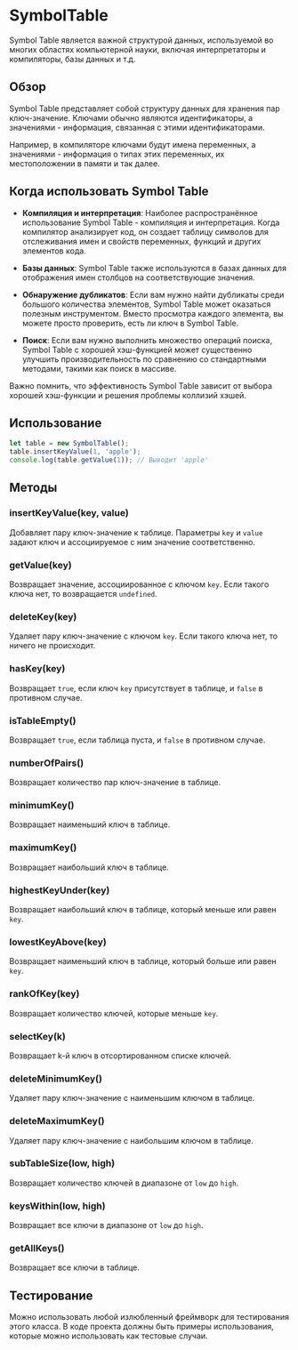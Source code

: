 # SymbolTable

Symbol Table является важной структурой данных, используемой во многих областях компьютерной науки, включая интерпретаторы и компиляторы, базы данных и т.д.

## Обзор

Symbol Table представляет собой структуру данных для хранения пар ключ-значение. Ключами обычно являются идентификаторы, а значениями - информация, связанная с этими идентификаторами.

Например, в компиляторе ключами будут имена переменных, а значениями - информация о типах этих переменных, их местоположении в памяти и так далее.

## Когда использовать Symbol Table

- **Компиляция и интерпретация**: Наиболее распространённое использование Symbol Table - компиляция и интерпретация. Когда компилятор анализирует код, он создает таблицу символов для отслеживания имен и свойств переменных, функций и других элементов кода.

- **Базы данных**: Symbol Table также используются в базах данных для отображения имен столбцов на соответствующие значения.

- **Обнаружение дубликатов**: Если вам нужно найти дубликаты среди большого количества элементов, Symbol Table может оказаться полезным инструментом. Вместо просмотра каждого элемента, вы можете просто проверить, есть ли ключ в Symbol Table.

- **Поиск**: Если вам нужно выполнить множество операций поиска, Symbol Table с хорошей хэш-функцией может существенно улучшить производительность по сравнению со стандартными методами, такими как поиск в массиве.

Важно помнить, что эффективность Symbol Table зависит от выбора хорошей хэш-функции и решения проблемы коллизий хэшей.
## Использование

```javascript
let table = new SymbolTable();
table.insertKeyValue(1, 'apple');
console.log(table.getValue(1)); // Выводит 'apple'
```

## Методы

### insertKeyValue(key, value)

Добавляет пару ключ-значение к таблице. Параметры `key` и `value` задают ключ и ассоциируемое с ним значение соответственно.

### getValue(key)

Возвращает значение, ассоциированное с ключом `key`. Если такого ключа нет, то возвращается `undefined`.

### deleteKey(key)

Удаляет пару ключ-значение с ключом `key`. Если такого ключа нет, то ничего не происходит.

### hasKey(key)

Возвращает `true`, если ключ `key` присутствует в таблице, и `false` в противном случае.

### isTableEmpty()

Возвращает `true`, если таблица пуста, и `false` в противном случае.

### numberOfPairs()

Возвращает количество пар ключ-значение в таблице.

### minimumKey()

Возвращает наименьший ключ в таблице.

### maximumKey()

Возвращает наибольший ключ в таблице.

### highestKeyUnder(key)

Возвращает наибольший ключ в таблице, который меньше или равен `key`.

### lowestKeyAbove(key)

Возвращает наименьший ключ в таблице, который больше или равен `key`.

### rankOfKey(key)

Возвращает количество ключей, которые меньше `key`.

### selectKey(k)

Возвращает k-й ключ в отсортированном списке ключей.

### deleteMinimumKey()

Удаляет пару ключ-значение с наименьшим ключом в таблице.

### deleteMaximumKey()

Удаляет пару ключ-значение с наибольшим ключом в таблице.

### subTableSize(low, high)

Возвращает количество ключей в диапазоне от `low` до `high`.

### keysWithin(low, high)

Возвращает все ключи в диапазоне от `low` до `high`.

### getAllKeys()

Возвращает все ключи в таблице.

## Тестирование

Можно использовать любой излюбленный фреймворк для тестирования этого класса. В коде проекта должны быть примеры использования, которые можно использовать как тестовые случаи.